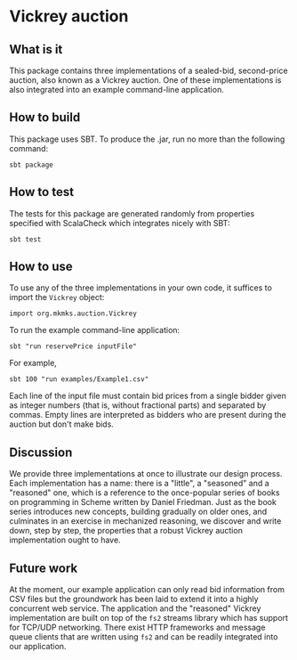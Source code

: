 Vickrey auction
===============

What is it
----------

This package contains three implementations of a sealed-bid, second-price
auction, also known as a Vickrey auction. One of these implementations is also
integrated into an example command-line application.

How to build
------------

This package uses SBT. To produce the .jar, run no more than the following
command:

	sbt package

How to test
-----------

The tests for this package are generated randomly from properties specified with
ScalaCheck which integrates nicely with SBT:

	sbt test

How to use
----------

To use any of the three implementations in your own code, it suffices to import
the `Vickrey` object:

	import org.mkmks.auction.Vickrey

To run the example command-line application: 

	sbt "run reservePrice inputFile"
	
For example,

	sbt 100 "run examples/Example1.csv"

Each line of the input file must contain bid prices from a single bidder given
as integer numbers (that is, without fractional parts) and separated by
commas. Empty lines are interpreted as bidders who are present during the
auction but don't make bids.

Discussion
----------

We provide three implementations at once to illustrate our design process. Each
implementation has a name: there is a "little", a "seasoned" and a "reasoned"
one, which is a reference to the once-popular series of books on programming in
Scheme written by Daniel Friedman. Just as the book series introduces new
concepts, building gradually on older ones, and culminates in an exercise in
mechanized reasoning, we discover and write down, step by step, the properties
that a robust Vickrey auction implementation ought to have.


Future work
-----------

At the moment, our example application can only read bid information from CSV
files but the groundwork has been laid to extend it into a highly concurrent web
service. The application and the "reasoned" Vickrey implementation are built on
top of the `fs2` streams library which has support for TCP/UDP networking. There
exist HTTP frameworks and message queue clients that are written using `fs2` and
can be readily integrated into our application.
